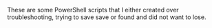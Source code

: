These are some PowerShell scripts that I either created over troubleshooting, trying to save save or found and did not want to lose. 

